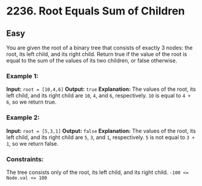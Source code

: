 # 2236. Root Equals Sum of Children

## Easy

You are given the root of a binary tree that consists of exactly 3 nodes: the root, its left child, and its right child.
Return true if the value of the root is equal to the sum of the values of its two children, or false otherwise.

### Example 1:
**Input:** `root = [10,4,6]`
**Output:** `true`
**Explanation:** The values of the root, its left child, and its right child are `10`, `4`, and `6`, respectively.
`10` is equal to `4 + 6`, so we return true.

### Example 2:
**Input:** `root = [5,3,1]`
**Output:** `false`
**Explanation:** The values of the root, its left child, and its right child are `5`, `3`, and `1`, respectively.
`5` is not equal to `3 + 1`, so we return false.


### Constraints:
The tree consists only of the root, its left child, and its right child.
`-100 <= Node.val <= 100`